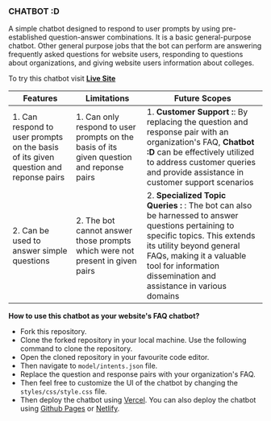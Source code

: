 ### CHATBOT :D
A simple chatbot designed to respond to user prompts by using pre-established question-answer combinations. It is a basic general-purpose chatbot. Other general purpose jobs that the bot can perform are answering frequently asked questions for website users, responding to questions about organizations, and giving website users information about colleges.

To try this chatbot visit **[Live Site](https://chatbot-d.vercel.app)**

| Features | Limitations | Future Scopes |
|----------|-------------|---------------|
| 1. Can respond to user prompts on the basis of its given question and reponse pairs | 1. Can only respond to user prompts on the basis of its given question and reponse pairs| 1. **Customer Support :**: By replacing the question and response pair with an organization's FAQ, **Chatbot :D** can be effectively utilized to address customer queries and provide assistance in customer support scenarios |
| 2. Can be used to answer simple questions |  2. The bot cannot answer those prompts which were not present in given pairs| 2. **Specialized Topic Queries :** : The bot can also be harnessed to answer questions pertaining to specific topics. This extends its utility beyond general FAQs, making it a valuable tool for information dissemination and assistance in various domains |


**How to use this chatbot as your website's FAQ chatbot?**

- Fork this repository.
- Clone the forked repository in your local machine. Use the following command to clone the repository.
- Open the cloned repository in your favourite code editor.
- Then navigate to `model/intents.json` file.
- Replace the question and response pairs with your organization's FAQ.
- Then feel free to customize the UI of the chatbot by changing the `styles/css/style.css` file.
- Then deploy the chatbot using [Vercel](https://vercel.com/). You can also deploy the chatbot using [Github Pages](https://pages.github.com/) or [Netlify](https://www.netlify.com/).
